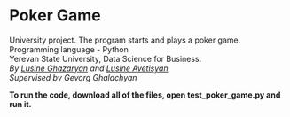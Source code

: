 # Poker Game
University project. The program starts and plays a poker game.  <br />
Programming language - Python <br />
Yerevan State University, Data Science for Business. <br />
*By <a href="https://github.com/Lusine5">Lusine Ghazaryan</a> and <a href="https://github.com/lousine">Lusine Avetisyan</a>* <br />
*Supervised by Gevorg Ghalachyan*

<b>To run the code, download all of the files, open test_poker_game.py and run it.<b /> 
